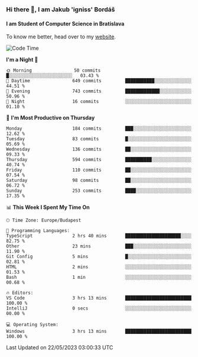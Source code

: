 ### Hi there 👋, I am Jakub 'igniss' Bordáš

#### I am Student of Computer Science in Bratislava
To know me better, head over to my [website](https://bordas.sk).


<!--START_SECTION:waka-->
![Code Time](http://img.shields.io/badge/Code%20Time-1%2C162%20hrs%2020%20mins-blue)

**I'm a Night 🦉** 

```text
🌞 Morning                50 commits          █░░░░░░░░░░░░░░░░░░░░░░░░   03.43 % 
🌆 Daytime                649 commits         ███████████░░░░░░░░░░░░░░   44.51 % 
🌃 Evening                743 commits         █████████████░░░░░░░░░░░░   50.96 % 
🌙 Night                  16 commits          ░░░░░░░░░░░░░░░░░░░░░░░░░   01.10 % 
```
📅 **I'm Most Productive on Thursday** 

```text
Monday                   184 commits         ███░░░░░░░░░░░░░░░░░░░░░░   12.62 % 
Tuesday                  83 commits          █░░░░░░░░░░░░░░░░░░░░░░░░   05.69 % 
Wednesday                136 commits         ██░░░░░░░░░░░░░░░░░░░░░░░   09.33 % 
Thursday                 594 commits         ██████████░░░░░░░░░░░░░░░   40.74 % 
Friday                   110 commits         ██░░░░░░░░░░░░░░░░░░░░░░░   07.54 % 
Saturday                 98 commits          ██░░░░░░░░░░░░░░░░░░░░░░░   06.72 % 
Sunday                   253 commits         ████░░░░░░░░░░░░░░░░░░░░░   17.35 % 
```


📊 **This Week I Spent My Time On** 

```text
🕑︎ Time Zone: Europe/Budapest

💬 Programming Languages: 
TypeScript               2 hrs 40 mins       █████████████████████░░░░   82.75 % 
Other                    23 mins             ███░░░░░░░░░░░░░░░░░░░░░░   11.90 % 
Git Config               5 mins              █░░░░░░░░░░░░░░░░░░░░░░░░   02.81 % 
HTML                     2 mins              ░░░░░░░░░░░░░░░░░░░░░░░░░   01.53 % 
Bash                     1 min               ░░░░░░░░░░░░░░░░░░░░░░░░░   00.68 % 

🔥 Editors: 
VS Code                  3 hrs 13 mins       █████████████████████████   100.00 % 
IntelliJ                 0 secs              ░░░░░░░░░░░░░░░░░░░░░░░░░   00.00 % 

💻 Operating System: 
Windows                  3 hrs 13 mins       █████████████████████████   100.00 % 
```


 Last Updated on 22/05/2023 03:00:33 UTC
<!--END_SECTION:waka-->
